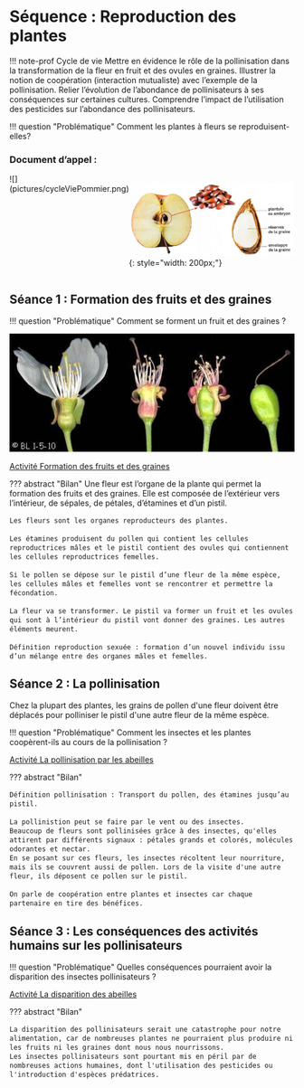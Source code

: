 # Séquence : Reproduction des plantes

!!! note-prof
    Cycle de vie
    Mettre en évidence le rôle de la pollinisation dans la  transformation de la fleur en fruit et des ovules en graines.
    Illustrer la notion de coopération (interaction mutualiste) avec l’exemple de la pollinisation.
    Relier l’évolution de l’abondance de pollinisateurs à ses conséquences sur certaines cultures.
    Comprendre l’impact de l’utilisation des pesticides sur l’abondance des pollinisateurs.


!!! question "Problématique"
    Comment les plantes à fleurs se reproduisent-elles?
    
### Document d’appel :

<div markdown style="display: flex; flex-direction:row">
![](pictures/cycleViePommier.png)

![](pictures/pommeGraine.jpg){: style="width: 200px;"}
</div>

## Séance 1 : Formation des fruits et des graines

!!! question "Problématique"
    Comment se forment un fruit et des graines ?


![Transformation de la fleur de prunier en prune](pictures/transfoFleurFruit.jpg)

[Activité Formation des fruits et des graines](../formationGraines)



??? abstract "Bilan"
    Une fleur est l’organe de la plante qui permet la formation des fruits et des graines. Elle est composée de l’extérieur vers l’intérieur, de sépales, de pétales, d’étamines et d’un pistil.

    Les fleurs sont les organes reproducteurs des plantes.

    Les étamines produisent du pollen qui contient les cellules reproductrices mâles et le pistil contient des ovules qui contiennent les cellules reproductrices femelles.

    Si le pollen se dépose sur le pistil d’une fleur de la même espèce, les cellules mâles et femelles vont se rencontrer et permettre la fécondation.

    La fleur va se transformer. Le pistil va former un fruit et les ovules qui sont à l’intérieur du pistil vont donner des graines. Les autres éléments meurent.

    Définition reproduction sexuée : formation d’un nouvel individu issu d’un mélange entre des organes mâles et femelles.




## Séance 2 : La pollinisation

Chez la plupart des plantes, les grains de pollen d'une fleur doivent être déplacés pour polliniser le pistil d'une autre fleur de la même espèce.

!!! question "Problématique"
    Comment les insectes et les plantes coopèrent-ils au cours de la pollinisation ?
    
[Activité La pollinisation par les abeilles](../pollinisation)




??? abstract "Bilan"
    
    Définition pollinisation : Transport du pollen, des étamines jusqu’au pistil.

    La pollinistion peut se faire par le vent ou des insectes.
    Beaucoup de fleurs sont pollinisées grâce à des insectes, qu'elles attirent par différents signaux : pétales grands et colorés, molécules odorantes et nectar.
    En se posant sur ces fleurs, les insectes récoltent leur nourriture, mais ils se couvrent aussi de pollen. Lors de la visite d'une autre fleur, ils déposent ce pollen sur le pistil.

    On parle de coopération entre plantes et insectes car chaque partenaire en tire des bénéfices.



<div style="page-break-after: always;"></div>


## Séance 3 : Les conséquences des activités humains sur les pollinisateurs


!!! question "Problématique"
    Quelles conséquences pourraient avoir la disparition des insectes pollinisateurs ?


[Activité La disparition des abeilles](../dispAbeilles)




??? abstract "Bilan"

    La disparition des pollinisateurs serait une catastrophe pour notre alimentation, car de nombreuses plantes ne pourraient plus produire ni les fruits ni les graines dont nous nous nourrissons.
    Les insectes pollinisateurs sont pourtant mis en péril par de nombreuses actions humaines, dont l'utilisation des pesticides ou l'introduction d'espèces prédatrices.


